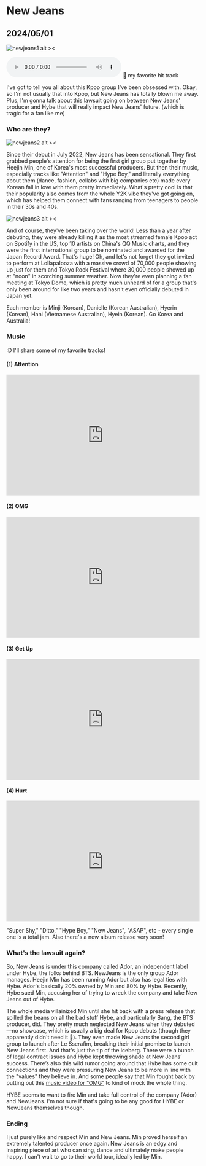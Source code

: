 # New Jeans
## 2024/05/01

![newjeans1 alt ><](https://github.com/jinnycho/jinnycho.github.io/blob/main/src/assets/photos/newjeans1.gif?raw=true)

<audio controls>
  <source src="https://github.com/jinnycho/jinnycho.github.io/blob/main/src/assets/photos/background.mp4?raw=true" type="audio/mp3">
</audio>
🐰 my favorite hit track

I've got to tell you all about this Kpop group I've been obsessed with. Okay, so I'm not usually that into Kpop, but New Jeans has totally blown me away. Plus, I'm gonna talk about this lawsuit going on between New Jeans' producer and Hybe that will really impact New Jeans' future. (which is tragic for a fan like me)

### Who are they?
![newjeans2 alt ><](https://github.com/jinnycho/jinnycho.github.io/blob/main/src/assets/photos/newjeans2.gif?raw=true)

Since their debut in July 2022, New Jeans has been sensational. They first grabbed people's attention for being the first girl group put together by Heejin Min, one of Korea's most successful producers. But then their music, especially tracks like "Attention" and "Hype Boy," and literally everything about them (dance, fashion, collabs with big companies etc) made every Korean fall in love with them pretty immediately. What's pretty cool is that their popularity also comes from the whole Y2K vibe they've got going on, which has helped them connect with fans ranging from teenagers to people in their 30s and 40s.

![newjeans3 alt ><](https://i.namu.wiki/i/OEYkiYCB3g4qvejUL-tZeO9vA5xeNwDZ84mprkA5j-sU6BGurYjfqb0Y_DQJ5k67jPJPr5LiM1_pW_-0mFhdKQjuf7bgKegT4XkTIC-KuND8vZ-lWm1uOYNeHqPDqOWwfEeCtzeGBNbRpQSYj0AJTw.webp)

And of course, they've been taking over the world! Less than a year after debuting, they were already killing it as the most streamed female Kpop act on Spotify in the US, top 10 artists on China's QQ Music charts, and they were the first international group to be nominated and awarded for the Japan Record Award. That's huge! Oh, and let's not forget they got invited to perform at Lollapalooza with a massive crowd of 70,000 people showing up just for them and Tokyo Rock Festival where 30,000 people showed up at "noon" in scorching summer weather. Now they're even planning a fan meeting at Tokyo Dome, which is pretty much unheard of for a group that's only been around for like two years and hasn't even officially debuted in Japan yet.

Each member is Minji (Korean), Danielle (Korean Australian), Hyerin (Korean), Hani (Vietnamese Australian), Hyein (Korean). Go Korea and Australia!

### Music
:D I'll share some of my favorite tracks!

#### (1) Attention
<div style="display: flex; justify-content: center;">
  <iframe width="560" height="315" src="https://www.youtube.com/embed/x8RIixqumUc?si=M71G1P6gHo5SxAoN" title="NewJeans Attention" frameborder="0" allow="accelerometer; autoplay; clipboard-write; encrypted-media; gyroscope; picture-in-picture; web-share" referrerpolicy="strict-origin-when-cross-origin" allowfullscreen></iframe>
</div>

#### (2) OMG
<div style="display: flex; justify-content: center;">
  <iframe width="560" height="315" src="https://www.youtube.com/embed/sVTy_wmn5SU?si=ypeFJ51qKtaUVy4d" title="YouTube video player" frameborder="0" allow="accelerometer; autoplay; clipboard-write; encrypted-media; gyroscope; picture-in-picture; web-share" referrerpolicy="strict-origin-when-cross-origin" allowfullscreen></iframe>
</div>

#### (3) Get Up
<div style="display: flex; justify-content: center;">
  <iframe width="560" height="315" src="https://www.youtube.com/embed/SXM1q0CTfew?si=IJFJ7y943UCQ9HVH" title="YouTube video player" frameborder="0" allow="accelerometer; autoplay; clipboard-write; encrypted-media; gyroscope; picture-in-picture; web-share" referrerpolicy="strict-origin-when-cross-origin" allowfullscreen></iframe>
</div>

#### (4) Hurt
<div style="display: flex; justify-content: center;">
  <iframe width="560" height="315" src="https://www.youtube.com/embed/tVIXY14aJms?si=MwWqo9dPtA8tDWel" title="YouTube video player" frameborder="0" allow="accelerometer; autoplay; clipboard-write; encrypted-media; gyroscope; picture-in-picture; web-share" referrerpolicy="strict-origin-when-cross-origin" allowfullscreen></iframe>
</div>

"Super Shy," "Ditto," "Hype Boy," "New Jeans", "ASAP", etc - every single one is a total jam. Also there's a new album release very soon!

### What's the lawsuit again?
So, New Jeans is under this company called Ador, an independent label under Hybe, the folks behind BTS. NewJeans is the only group Ador manages. Heejin Min has been running Ador but also has legal ties with Hybe. Ador's basically 20% owned by Min and 80% by Hybe. Recently, Hybe sued Min, accusing her of trying to wreck the company and take New Jeans out of Hybe.

The whole media villainized Min until she hit back with a press release that spilled the beans on all the bad stuff Hybe, and particularly Bang, the BTS producer, did. They pretty much neglected New Jeans when they debuted—no showcase, which is usually a big deal for Kpop debuts (though they apparently didn't need it 💪). They even made New Jeans the second girl group to launch after Le Sserafim, breaking their initial promise to launch New Jeans first. And that's just the tip of the iceberg. There were a bunch of legal contract issues and Hybe kept throwing shade at New Jeans’ success. There’s also this wild rumor going around that Hybe has some cult connections and they were pressuring New Jeans to be more in line with the "values" they believe in. And some people say that Min fought back by putting out this [music video for “OMG”](https://www.youtube.com/watch?v=_ZAgIHmHLdc&ab_channel=HYBELABELS) to kind of mock the whole thing.

HYBE seems to want to fire Min and take full control of the company (Ador) and NewJeans. I'm not sure if that's going to be any good for HYBE or NewJeans themselves though.

### Ending
I just purely like and respect Min and New Jeans. Min proved herself an extremely talented producer once again. New Jeans is an edgy and inspiring piece of art who can sing, dance and ultimately make people happy. I can't wait to go to their world tour, ideally led by Min.